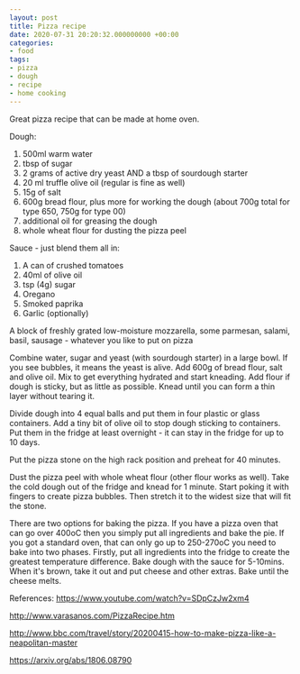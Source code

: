 ```yaml
---
layout: post
title: Pizza recipe
date: 2020-07-31 20:20:32.000000000 +00:00
categories:
- food
tags:
- pizza
- dough
- recipe
- home cooking
---
```


Great pizza recipe that can be made at home oven.

Dough:
1. 500ml warm water
1. tbsp of sugar
1. 2 grams of active dry yeast AND a tbsp of sourdough starter
1. 20 ml truffle olive oil (regular is fine as well)
1. 15g of salt
1. 600g bread flour, plus more for working the dough (about 700g total for type 650, 750g for type 00) 
1. additional oil for greasing the dough
1. whole wheat flour for dusting the pizza peel

Sauce - just blend them all in:
1. A can of crushed tomatoes
1. 40ml of olive oil
1. tsp (4g) sugar
1. Oregano
1. Smoked paprika
1. Garlic (optionally)

A block of freshly grated low-moisture mozzarella, some parmesan,
salami, basil, sausage - whatever you like to put on pizza


Combine water, sugar and yeast (with sourdough starter) in a large bowl. If you see bubbles, it means the yeast is alive. Add 600g of bread flour, salt and olive oil. Mix to get everything hydrated and start kneading. Add flour if dough is sticky, but as little as possible. Knead until you can form a thin layer without tearing it.

Divide dough into 4 equal balls and put them in four plastic or glass containers. Add a tiny bit of olive oil to stop dough sticking to containers.
Put them in the fridge at least overnight - it can stay in the fridge for up to 10 days.

Put the pizza stone on the high rack position and preheat for 40 minutes.

Dust the pizza peel with whole wheat flour (other flour works as well). Take the cold dough out of the fridge and knead for 1 minute. Start poking it with fingers to create pizza bubbles. Then stretch it to the widest size that will fit the stone.

There are two options for baking the pizza. If you have a pizza oven that can go over 400oC then you simply put all ingredients and bake the pie.
If you got a standard oven, that can only go up to 250-270oC you need to bake into two phases. Firstly, put all ingredients into the fridge to create the greatest temperature difference. Bake dough with the sauce for 5-10mins. When it's brown, take it out and put cheese and other extras. Bake until the cheese melts.

References:
https://www.youtube.com/watch?v=SDpCzJw2xm4

http://www.varasanos.com/PizzaRecipe.htm

http://www.bbc.com/travel/story/20200415-how-to-make-pizza-like-a-neapolitan-master

https://arxiv.org/abs/1806.08790
